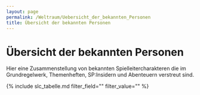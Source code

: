 ```yaml
---
layout: page
permalink: /Weltraum/Uebersicht_der_bekannten_Personen
title: Übersicht der bekannten Personen
---
```


# Übersicht der bekannten Personen

Hier eine Zusammenstellung von bekannten Spielleitercharakteren die im Grundregelwerk, Themenheften, SP:Insidern und Abenteuern verstreut sind.

{% include slc_tabelle.md filter_field="" filter_value="" %}
